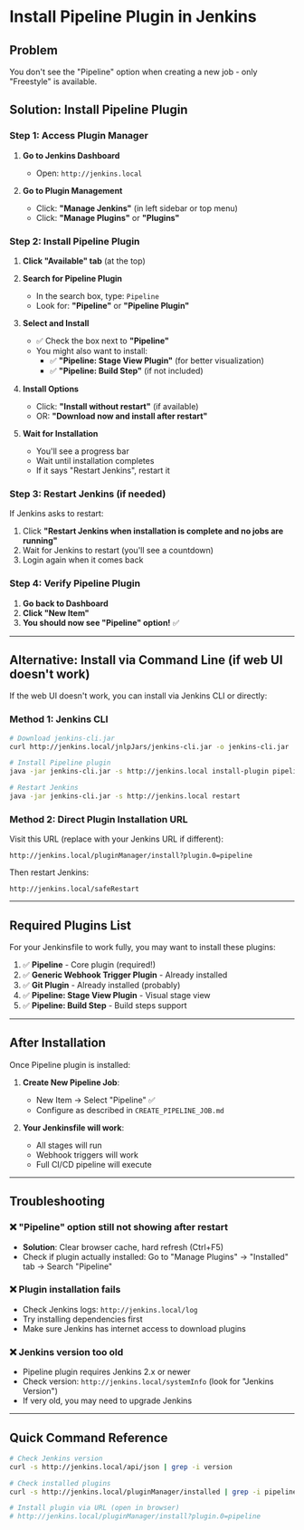 # Install Pipeline Plugin in Jenkins

## Problem
You don't see the "Pipeline" option when creating a new job - only "Freestyle" is available.

## Solution: Install Pipeline Plugin

### Step 1: Access Plugin Manager

1. **Go to Jenkins Dashboard**
   - Open: `http://jenkins.local`

2. **Go to Plugin Management**
   - Click: **"Manage Jenkins"** (in left sidebar or top menu)
   - Click: **"Manage Plugins"** or **"Plugins"**

### Step 2: Install Pipeline Plugin

1. **Click "Available" tab** (at the top)

2. **Search for Pipeline Plugin**
   - In the search box, type: `Pipeline`
   - Look for: **"Pipeline"** or **"Pipeline Plugin"**

3. **Select and Install**
   - ✅ Check the box next to **"Pipeline"**
   - You might also want to install:
     - ✅ **"Pipeline: Stage View Plugin"** (for better visualization)
     - ✅ **"Pipeline: Build Step"** (if not included)
   
4. **Install Options**
   - Click: **"Install without restart"** (if available)
   - OR: **"Download now and install after restart"**
   
5. **Wait for Installation**
   - You'll see a progress bar
   - Wait until installation completes
   - If it says "Restart Jenkins", restart it

### Step 3: Restart Jenkins (if needed)

If Jenkins asks to restart:
1. Click **"Restart Jenkins when installation is complete and no jobs are running"**
2. Wait for Jenkins to restart (you'll see a countdown)
3. Login again when it comes back

### Step 4: Verify Pipeline Plugin

1. **Go back to Dashboard**
2. **Click "New Item"**
3. **You should now see "Pipeline" option!** ✅

---

## Alternative: Install via Command Line (if web UI doesn't work)

If the web UI doesn't work, you can install via Jenkins CLI or directly:

### Method 1: Jenkins CLI

```bash
# Download jenkins-cli.jar
curl http://jenkins.local/jnlpJars/jenkins-cli.jar -o jenkins-cli.jar

# Install Pipeline plugin
java -jar jenkins-cli.jar -s http://jenkins.local install-plugin pipeline

# Restart Jenkins
java -jar jenkins-cli.jar -s http://jenkins.local restart
```

### Method 2: Direct Plugin Installation URL

Visit this URL (replace with your Jenkins URL if different):
```
http://jenkins.local/pluginManager/install?plugin.0=pipeline
```

Then restart Jenkins:
```
http://jenkins.local/safeRestart
```

---

## Required Plugins List

For your Jenkinsfile to work fully, you may want to install these plugins:

1. ✅ **Pipeline** - Core plugin (required!)
2. ✅ **Generic Webhook Trigger Plugin** - Already installed
3. ✅ **Git Plugin** - Already installed (probably)
4. ✅ **Pipeline: Stage View Plugin** - Visual stage view
5. ✅ **Pipeline: Build Step** - Build steps support

---

## After Installation

Once Pipeline plugin is installed:

1. **Create New Pipeline Job**:
   - New Item → Select "Pipeline" ✅
   - Configure as described in `CREATE_PIPELINE_JOB.md`

2. **Your Jenkinsfile will work**:
   - All stages will run
   - Webhook triggers will work
   - Full CI/CD pipeline will execute

---

## Troubleshooting

### ❌ "Pipeline" option still not showing after restart

- **Solution**: Clear browser cache, hard refresh (Ctrl+F5)
- Check if plugin actually installed: Go to "Manage Plugins" → "Installed" tab → Search "Pipeline"

### ❌ Plugin installation fails

- Check Jenkins logs: `http://jenkins.local/log`
- Try installing dependencies first
- Make sure Jenkins has internet access to download plugins

### ❌ Jenkins version too old

- Pipeline plugin requires Jenkins 2.x or newer
- Check version: `http://jenkins.local/systemInfo` (look for "Jenkins Version")
- If very old, you may need to upgrade Jenkins

---

## Quick Command Reference

```bash
# Check Jenkins version
curl -s http://jenkins.local/api/json | grep -i version

# Check installed plugins
curl -s http://jenkins.local/pluginManager/installed | grep -i pipeline

# Install plugin via URL (open in browser)
# http://jenkins.local/pluginManager/install?plugin.0=pipeline
```

